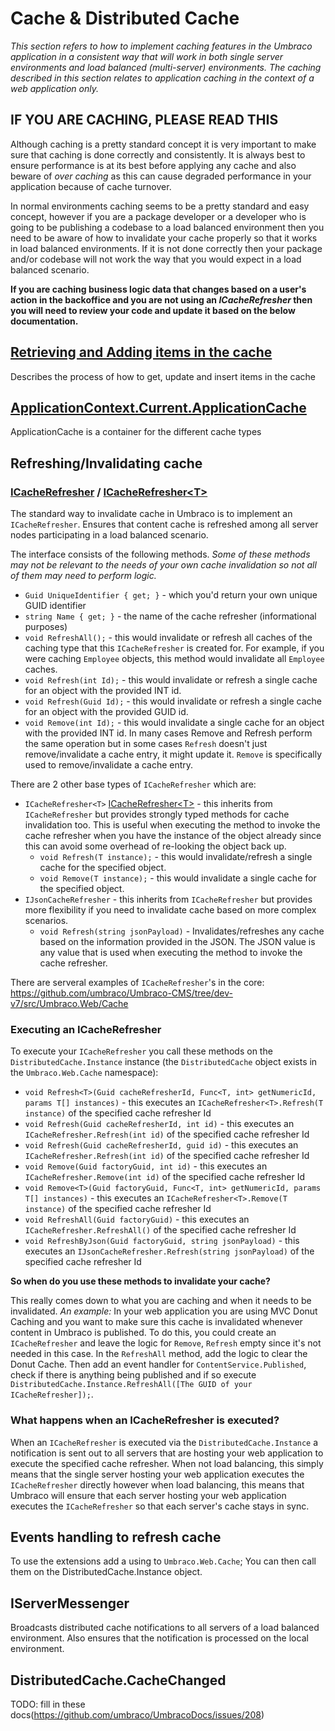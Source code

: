 # Cache & Distributed Cache

_This section refers to how to implement caching features in the Umbraco application in a consistent way that will work in both single server environments and load balanced (multi-server) environments. The caching described in this section relates to application caching in the context of a web application only._ 

## IF YOU ARE CACHING, PLEASE READ THIS

Although caching is a pretty standard concept it is very important to make sure that caching is done correctly and consistently. It is always best to ensure performance is at its best before applying any cache and also beware of *over caching* as this can cause degraded performance in your application because of cache turnover.

In normal environments caching seems to be a pretty standard and easy concept, however if you are a package developer or a developer who is going to be publishing a codebase to a load balanced environment then you need to be aware of how to invalidate your cache properly so that it works in load balanced environments. If it is not done correctly then your package and/or codebase will not work the way that you would expect in a load balanced scenario. 

**If you are caching business logic data that changes based on a user's action in the backoffice and you are not using an *ICacheRefresher* then you will need to review your code and update it based on the below documentation.**

## [Retrieving and Adding items in the cache](updating-cache.md)

Describes the process of how to get, update and insert items in the cache

## [ApplicationContext.Current.ApplicationCache](applicationcache.md)

ApplicationCache is a container for the different cache types

## Refreshing/Invalidating cache

### [ICacheRefresher](cache-refresher.md) / [ICacheRefresher&lt;T&gt;](cache-refresher-t.md)
The standard way to invalidate cache in Umbraco is to implement an `ICacheRefresher`. 
Ensures that content cache is refreshed among all server nodes participating in a load balanced scenario.


The interface consists of the following methods. _Some of these methods may not be relevant to the needs of your own cache invalidation so not all of them may need to perform logic._


* `Guid UniqueIdentifier { get; }` - which you'd return your own unique GUID identifier
* `string Name { get; }` - the name of the cache refresher (informational purposes)
* `void RefreshAll();` - this would invalidate or refresh all caches of the caching type that this `ICacheRefresher` is created for. For example, if you were caching `Employee` objects, this method would invalidate all `Employee` caches. 
* `void Refresh(int Id);` - this would invalidate or refresh a single cache for an object with the provided INT id.
* `void Refresh(Guid Id);` - this would invalidate or refresh a single cache for an object with the provided GUID id.
* `void Remove(int Id);` - this would invalidate a single cache for an object with the provided INT id. In many cases Remove and Refresh perform the same operation but in some cases `Refresh` doesn't just remove/invalidate a cache entry, it might update it. `Remove` is specifically used to remove/invalidate a cache entry.

There are 2 other base types of `ICacheRefresher` which are: 

* `ICacheRefresher<T>` [ICacheRefresher&lt;T&gt;](cache-refresher-t.md) - this inherits from `ICacheRefresher` but provides strongly typed methods for cache invalidation too. This is useful when executing the method to invoke the cache refresher when you have the instance of the object already since this can avoid some overhead of re-looking the object back up.
   * `void Refresh(T instance);` - this would invalidate/refresh a single cache for the specified object.
   * `void Remove(T instance);` - this would invalidate a single cache for the specified object.
* `IJsonCacheRefresher` - this inherits from `ICacheRefresher` but provides more flexibility if you need to invalidate cache based on more complex scenarios. 
   * `void Refresh(string jsonPayload)` - Invalidates/refreshes any cache based on the information provided in the JSON. The JSON value is any value that is used when executing the method to invoke the cache refresher.

There are serveral examples of `ICacheRefresher`'s in the core: https://github.com/umbraco/Umbraco-CMS/tree/dev-v7/src/Umbraco.Web/Cache

### Executing an ICacheRefresher

To execute your `ICacheRefresher` you call these methods on the `DistributedCache.Instance` instance (the `DistributedCache` object exists in the `Umbraco.Web.Cache` namespace):

* `void Refresh<T>(Guid cacheRefresherId, Func<T, int> getNumericId, params T[] instances)` - this executes an `ICacheRefresher<T>.Refresh(T instance)` of the specified cache refresher Id
* `void Refresh(Guid cacheRefresherId, int id)` - this executes an `ICacheRefresher.Refresh(int id)` of the specified cache refresher Id
* `void Refresh(Guid cacheRefresherId, guid id)` - this executes an `ICacheRefresher.Refresh(int id)` of the specified cache refresher Id
* `void Remove(Guid factoryGuid, int id)` - this executes an `ICacheRefresher.Remove(int id)` of the specified cache refresher Id
* `void Remove<T>(Guid factoryGuid, Func<T, int> getNumericId, params T[] instances)` - this executes an `ICacheRefresher<T>.Remove(T instance)` of the specified cache refresher Id
* `void RefreshAll(Guid factoryGuid)` - this executes an `ICacheRefresher.RefreshAll()` of the specified cache refresher Id
* `void RefreshByJson(Guid factoryGuid, string jsonPayload)` - this executes an `IJsonCacheRefresher.Refresh(string jsonPayload)` of the specified cache refresher Id

**So when do you use these methods to invalidate your cache?**

This really comes down to what you are caching and when it needs to be invalidated. _An example:_ In your web application you are using MVC Donut Caching and you want to make sure this cache is invalidated whenever content in Umbraco is published. To do this, you could create an `ICacheRefresher` and leave the logic for `Remove`, `Refresh` empty since it's not needed in this case. In the `RefreshAll` method, add the logic to clear the Donut Cache. Then add an event handler for `ContentService.Published`, check if there is anything being published and if so execute `DistributedCache.Instance.RefreshAll([The GUID of your ICacheRefresher]);`.

### What happens when an ICacheRefresher is executed?

When an `ICacheRefresher` is executed via the `DistributedCache.Instance` a notification is sent out to all servers that are hosting your web application to execute the specified cache refresher. When not load balancing, this simply means that the single server hosting your web application executes the `ICacheRefresher` directly however when load balancing, this means that Umbraco will ensure that each server hosting your web application executes the `ICacheRefresher` so that each server's cache stays in sync.

## Events handling to refresh cache

To use the extensions add a using to `Umbraco.Web.Cache`;  You can then call them on the DistributedCache.Instance object.

## IServerMessenger

Broadcasts distributed cache notifications to all servers of a load balanced environment.
Also ensures that the notification is processed on the local environment.

## DistributedCache.CacheChanged

TODO: fill in these docs(https://github.com/umbraco/UmbracoDocs/issues/208)
